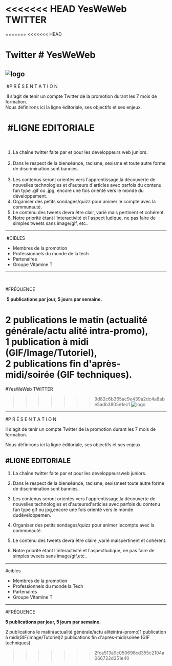<<<<<<< HEAD
YesWeWeb TWITTER
==== 
=======
<<<<<<< HEAD
# Twitter # YesWeWeb
![logo](https://www.crhoy.com/wp-content/uploads/2012/03/twitter-evolution-360.jpg)
​
---
​
#P R É S E N T A T I O N  

​
Il s'agit de tenir un compte Twitter de la promotion durant les 7 mois de formation.  
​
Nous définirons ici la ligne éditoriale, ses objectifs et ses enjeux.  

​
#LIGNE EDITORIALE 
====
​
​
​
1. La chaîne twitter faite par et pour les developpeurs web juniors.  
​
2. Dans le respect de la bienséance, racisme, sexisme et toute autre forme de discrimination sont bannies.  
​
3. Les contenus seront orientés vers l'apprentissage,la découverte de nouvelles technologies et d'auteurs d'articles avec parfois du contenu fun type .gif ou .jpg, encore une fois orienté vers le monde du développement.
​
4. Organiser des petits sondages/quizz pour animer le compte avec la communauté.
​
5. Le contenu des tweets devra être clair, varié mais pertinent et cohérent.
​
6. Notre priorité étant l'interactivité et l'aspect ludique, ne pas faire de simples tweets sans image/gif, etc..
​
----
​
#CIBLES
​
- Membres de la promotion
- Professionnels du monde de la tech
- Partenaires
- Groupe Vitamine T
​
---
​

#FRÉQUENCE  

​
**5 publications par jour, 5 jours par semaine.**  

​2 publications le matin (actualité générale/actu alité intra-promo),   
1 publication à midi (GIF/Image/Tutoriel),  
2 publications fin d'après-midi/soirée (GIF techniques).
=======
#YesWeWeb TWITTER 
>>>>>>> 9d82c6b365ac9e439a2dc4a8abe5adb3805e1ec1
![logo](https://www.crhoy.com/wp-content/uploads/2012/03/twitter-evolution-360.jpg)

---

#P R É S E N T A T I O N

Il s'agit de tenir un compte Twitter de la promotion durant les 7 mois de formation.  

Nous définirons ici la ligne éditoriale, ses objectifs et ses enjeux.

#LIGNE EDITORIALE 
----


1. La chaîne twitter faite par et pour les developpeursweb juniors.    

2. Dans le respect de la bienséance, racisme, sexismeet toute autre forme de discrimination sont bannies.

3. Les contenus seront orientés vers l'apprentissage,la découverte de nouvelles technologies et d'auteursd'articles avec parfois du contenu fun type gif ou jpg,encore une fois orienté vers le monde dudéveloppemen.

4. Organiser des petits sondages/quizz pour animer lecompte avec la communauté.

5. Le contenu des tweets devra être claire ,varié maispertinent et cohérent.

6. Notre priorité étant l'interactivité et l'aspectludique, ne pas faire de simples tweets sans image/gif,etc..

----

#cibles

- Membres de la promotion
- Professionnels du monde la Tech
- Partenaires
- Groupe Vitamine T

---

#FRÉQUENCE

**5 publications par jour, 5 jours par semaine.**  

2 publications le matin(actualité générale/actu alitéintra-promo)1 publication à midi(GIF/Image/Tutoriel)2 publications fin d'après-midi/soirée (GIF techniques)

>>>>>>> 2fca513a9c050696cd355c2104a066722d351e40
